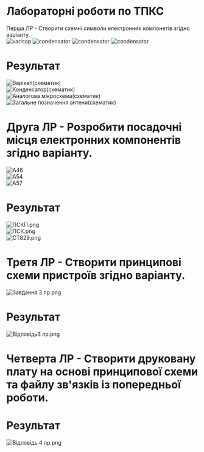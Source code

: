# Лабораторні роботи по ТПКС
Перша ЛР - Створити схемні символи електронних компонетів згідно варіанту.</br>
![varicap](https://github.com/StatTrakR0/TPCS4/blob/main/%D0%92%D0%B0%D1%80%D1%96%D0%BA%D0%B0%D0%BF.png)
![condensator](https://github.com/StatTrakR0/TPCS4/blob/main/%D0%9A%D0%BE%D0%BD%D0%B4%D0%B5%D0%BD%D1%81%D0%B0%D1%82%D0%BE%D1%80.png)
![condensator](https://github.com/StatTrakR0/TPCS4/blob/main/%D0%9A%D0%BE%D0%BD%D0%B4%D0%B5%D0%BD%D1%81%D0%B0%D1%82%D0%BE%D1%80.png)
![condensator](https://github.com/StatTrakR0/TPCS4/blob/main/%D0%97%D0%B0%D0%B3%D0%B0%D0%BB%D1%8C%D0%BD%D0%B5%20%D0%BF%D0%BE%D0%B7%D0%BD%D0%B0%D1%87%D0%B5%D0%BD%D0%BD%D1%8F%20%D0%B0%D0%BD%D1%82%D0%B5%D0%BD%D0%B8.png)</br>
# Результат</br>
![Варікап(схематик)](https://github.com/StatTrakR0/TPCS4/blob/main/%D0%92%D0%B0%D1%80%D1%96%D0%BA%D0%B0%D0%BF(%D1%81%D1%85%D0%B5%D0%BC%D0%B0%D1%82%D0%B8%D0%BA).png)</br>
![Конденсатор(схематик)](https://github.com/StatTrakR0/TPCS4/blob/main/%D0%9A%D0%BE%D0%BD%D0%B4%D0%B5%D0%BD%D1%81%D0%B0%D1%82%D0%BE%D1%80(%D1%81%D1%85%D0%B5%D0%BC%D0%B0%D1%82%D0%B8%D0%BA).png)</br>
![Аналогова мікросхема(схематик)](https://github.com/StatTrakR0/TPCS4/blob/main/%D0%90%D0%BD%D0%B0%D0%BB%D0%BE%D0%B3%D0%BE%D0%B2%D0%B0%20%D0%BC%D1%96%D0%BA%D1%80%D0%BE%D1%81%D1%85%D0%B5%D0%BC%D0%B0(%D1%81%D1%85%D0%B5%D0%BC%D0%B0%D1%82%D0%B8%D0%BA).png)</br>
![Загальне позначення антени(схематик)](https://github.com/StatTrakR0/TPCS4/blob/main/%D0%97%D0%B0%D0%B3%D0%B0%D0%BB%D1%8C%D0%BD%D0%B5%20%D0%BF%D0%BE%D0%B7%D0%BD%D0%B0%D1%87%D0%B5%D0%BD%D0%BD%D1%8F%20%D0%B0%D0%BD%D1%82%D0%B5%D0%BD%D0%B8(%D1%81%D1%85%D0%B5%D0%BC%D0%B0%D1%82%D0%B8%D0%BA).png)</br>
# Друга ЛР - Розробити посадочні місця електронних компонентів  згідно варіанту.</br>
![А46](https://github.com/StatTrakR0/TPCS4/blob/main/%D0%9046.PNG)</br>
![А54](https://github.com/StatTrakR0/TPCS4/blob/main/%D0%B054.PNG)</br>
![А57](https://github.com/StatTrakR0/TPCS4/blob/main/%D0%B057.png)</br>
# Результат</br>
![ПСКП.png](https://github.com/StatTrakR0/TPCS4/blob/main/%D0%9F%D0%A1%D0%9A%D0%9F.png)</br>
![ПСК.png](https://github.com/StatTrakR0/TPCS4/blob/main/%D0%9F%D0%A1%D0%9A.png)</br>
![СТ829.png](https://github.com/StatTrakR0/TPCS4/blob/main/%D0%A1%D0%A2829.png)</br>
# Третя ЛР - Створити принципові схеми пристроїв згідно варіанту.</br>
![Завдання 3 лр.png](https://github.com/StatTrakR0/TPCS4/blob/main/%D0%97%D0%B0%D0%B2%D0%B4%D0%B0%D0%BD%D0%BD%D1%8F%203%20%D0%BB%D1%80.png)</br>
# Результат</br>
![Відповідь3 лр.png](https://github.com/StatTrakR0/TPCS4/blob/main/%D0%92%D1%96%D0%B4%D0%BF%D0%BE%D0%B2%D1%96%D0%B4%D1%8C3%20%D0%BB%D1%80.png)</br>
# Четверта ЛР - Створити друковану плату на основі принципової схеми та файлу зв'язків із попередньої роботи.</br>
# Результат</br>
![Відповідь 4 лр.png](https://github.com/StatTrakR0/TPCS4/blob/main/%D0%92%D1%96%D0%B4%D0%BF%D0%BE%D0%B2%D1%96%D0%B4%D1%8C%204%20%D0%BB%D1%80.png)</br>
